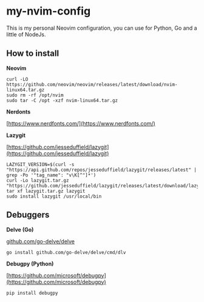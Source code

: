 # my-nvim-config

This is my personal Neovim configuration, you can use for Python, Go and a little of NodeJs.

## How to install
**Neovim**

    curl -LO https://github.com/neovim/neovim/releases/latest/download/nvim-linux64.tar.gz
    sudo rm -rf /opt/nvim
    sudo tar -C /opt -xzf nvim-linux64.tar.gz

**Nerdonts**

[https://www.nerdfonts.com/](https://www.nerdfonts.com/)


**Lazygit**

[https://github.com/jesseduffield/lazygit](https://github.com/jesseduffield/lazygit)


    LAZYGIT_VERSION=$(curl -s "https://api.github.com/repos/jesseduffield/lazygit/releases/latest" | grep -Po '"tag_name": "v\K[^"]*')
    curl -Lo lazygit.tar.gz "https://github.com/jesseduffield/lazygit/releases/latest/download/lazygit_${LAZYGIT_VERSION}_Linux_x86_64.tar.gz"
    tar xf lazygit.tar.gz lazygit
    sudo install lazygit /usr/local/bin


## Debuggers

**Delve (Go)**

[github.com/go-delve/delve](github.com/go-delve/delve)


    go install github.com/go-delve/delve/cmd/dlv


**Debugpy (Python)**

[https://github.com/microsoft/debugpy](https://github.com/microsoft/debugpy)


    pip install debugpy
